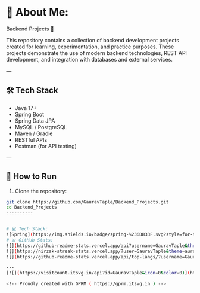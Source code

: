 # 💫 About Me:
Backend Projects 🚀

This repository contains a collection of backend development projects created for learning, experimentation, and practice purposes. These projects demonstrate the use of modern backend technologies, REST API development, and integration with databases and external services.

—

## 🛠️ Tech Stack

- Java 17+
- Spring Boot
- Spring Data JPA
- MySQL / PostgreSQL
- Maven / Gradle
- RESTful APIs
- Postman (for API testing)

—

## 🚀 How to Run

1. Clone the repository:
```bash
git clone https://github.com/GauravTaple/Backend_Projects.git
cd Backend_Projects
----------


# 💻 Tech Stack:
![Spring](https://img.shields.io/badge/spring-%236DB33F.svg?style=for-the-badge&logo=spring&logoColor=white) ![Postman](https://img.shields.io/badge/Postman-FF6C37?style=for-the-badge&logo=postman&logoColor=white) ![Apache Maven](https://img.shields.io/badge/Apache%20Maven-C71A36?style=for-the-badge&logo=Apache%20Maven&logoColor=white) ![Postgres](https://img.shields.io/badge/postgres-%23316192.svg?style=for-the-badge&logo=postgresql&logoColor=white) ![Java](https://img.shields.io/badge/java-%23ED8B00.svg?style=for-the-badge&logo=openjdk&logoColor=white) ![Hibernate](https://img.shields.io/badge/Hibernate-59666C?style=for-the-badge&logo=Hibernate&logoColor=white)
# 📊 GitHub Stats:
![](https://github-readme-stats.vercel.app/api?username=GauravTaple&theme=aura&hide_border=false&include_all_commits=false&count_private=false)<br/>
![](https://nirzak-streak-stats.vercel.app/?user=GauravTaple&theme=aura&hide_border=false)<br/>
![](https://github-readme-stats.vercel.app/api/top-langs/?username=GauravTaple&theme=aura&hide_border=false&include_all_commits=false&count_private=false&layout=compact)

---
[![](https://visitcount.itsvg.in/api?id=GauravTaple&icon=0&color=0)](https://visitcount.itsvg.in)

<!-- Proudly created with GPRM ( https://gprm.itsvg.in ) -->
